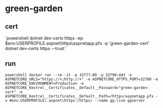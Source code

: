 # green-garden

## cert

`powershell
dotnet dev-certs https -ep $env:USERPROFILE\.aspnet\https\aspnetapp.pfx -p 'green-garden-cert'
dotnet dev-certs https --trust``

## run

`powershell
docker run --rm -it -p 32777:80 -p 32790:443 -e ASPNETCORE_URLS="https://+;http://+" -e ASPNETCORE_HTTPS_PORT=32780 -e ASPNETCORE_ENVIRONMENT=Production -e ASPNETCORE_Kestrel__Certificates__Default__Password="green-garden-cert" -e ASPNETCORE_Kestrel__Certificates__Default__Path=/https/aspnetapp.pfx -v #env:USERPROFILE\.aspnet\https:/https/ --name gg-live ggserver`
